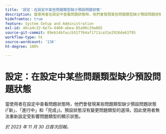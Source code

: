 ```yaml
---
title: '設定：在設定中某些問題類型缺少預設問題狀態'
description: 當使用者在設定中查看問題狀態時，他們會發現某些問題類型缺少預設問題狀態 (「新」、「進行中」和「完成」)。預設狀態沒有變更問題類型的選項，因此使用者無法重新設定受影響問題類型的顯示狀態。
hidefromtoc: true
feature: System Setup and Administration
exl-id: 46ca4c32-6e7a-4460-abea-85a90c29a865
source-git-commit: 89eb14bfaccb517764af1711ca31e2926de63795
workflow-type: ht
source-wordcount: '136'
ht-degree: 100%

---
```


# 設定：在設定中某些問題類型缺少預設問題狀態

<!--

>[!NOTE]
>
>This issue was fixed on January 17, 2024.

-->

當使用者在設定中查看問題狀態時，他們會發現某些問題類型缺少預設問題狀態 (「新」、「進行中」和「完成」)。預設狀態沒有變更問題類型的選項，因此使用者無法重新設定受影響問題類型的顯示狀態。

_於 2023 年 11 月 30 日首次回報。_
